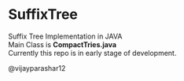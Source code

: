 # SuffixTree
Suffix Tree Implementation in JAVA<br>
Main Class is <b>CompactTries.java</b><br>
Currently this repo is in early stage of development.

@vijayparashar12
